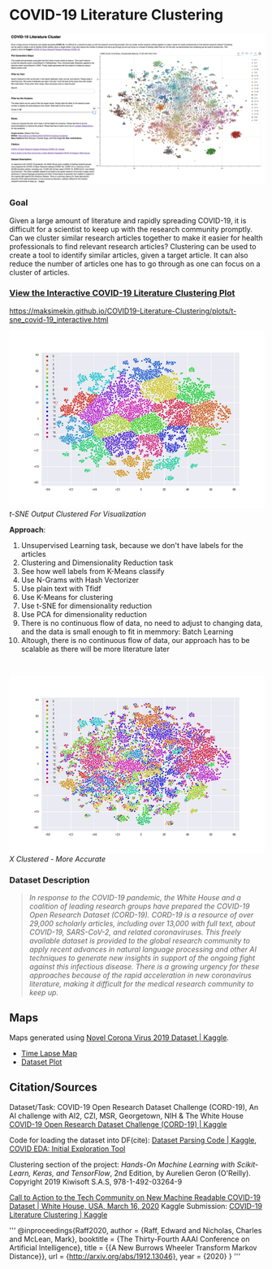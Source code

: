 # COVID-19 Literature Clustering

![](cover/interactive_plot.png)

### Goal
Given a large amount of literature and rapidly spreading COVID-19, it is difficult for a scientist to keep up with the research community promptly. Can we cluster similar research articles together to make it easier for health professionals to find relevant research articles? Clustering can be used to create a tool to identify similar articles, given a target article. It can also reduce the number of articles one has to go through as one can focus on a cluster of articles.

### [View the Interactive COVID-19 Literature Clustering Plot](https://maksimekin.github.io/COVID19-Literature-Clustering/plots/t-sne_covid-19_interactive.html)
https://maksimekin.github.io/COVID19-Literature-Clustering/plots/t-sne_covid-19_interactive.html

![](plots/improved_cluster_tsne.png)
*t-SNE Output Clustered For Visualization*


**Approach**:
<ol>
    <li>Unsupervised Learning task, because we don't have labels for the articles</li>
    <li>Clustering and Dimensionality Reduction task </li>
    <li>See how well labels from K-Means classify</li>
    <li>Use N-Grams with Hash Vectorizer</li>
    <li>Use plain text with Tfidf</li>
    <li>Use K-Means for clustering</li>
    <li>Use t-SNE for dimensionality reduction</li>
    <li>Use PCA for dimensionality reduction</li>
    <li>There is no continuous flow of data, no need to adjust to changing data, and the data is small enough to fit in memmory: Batch Learning</li>
    <li>Altough, there is no continuous flow of data, our approach has to be scalable as there will be more literature later</li>
</ol>
<br>

![](plots/improved_cluster_X.png)
*X Clustered - More Accurate*


### Dataset Description

>*In response to the COVID-19 pandemic, the White House and a coalition of leading research groups have prepared the COVID-19 Open Research Dataset (CORD-19). CORD-19 is a resource of over 29,000 scholarly articles, including over 13,000 with full text, about COVID-19, SARS-CoV-2, and related coronaviruses. This freely available dataset is provided to the global research community to apply recent advances in natural language processing and other AI techniques to generate new insights in support of the ongoing fight against this infectious disease. There is a growing urgency for these approaches because of the rapid acceleration in new coronavirus literature, making it difficult for the medical research community to keep up.*

## Maps
Maps generated using [Novel Corona Virus 2019 Dataset | Kaggle](https://www.kaggle.com/sudalairajkumar/novel-corona-virus-2019-dataset).

- [Time Lapse Map](https://maksimekin.github.io/COVID19-Literature-Clustering/maps/time_lapse.html)
- [Dataset Plot](https://maksimekin.github.io/COVID19-Literature-Clustering/maps/all_map.html)

## Citation/Sources


Dataset/Task: COVID-19 Open Research Dataset Challenge (CORD-19), An AI challenge with AI2, CZI, MSR, Georgetown, NIH & The White House [COVID-19 Open Research Dataset Challenge (CORD-19) | Kaggle](https://www.kaggle.com/allen-institute-for-ai/CORD-19-research-challenge)

Code for loading the dataset into DF(cite): [Dataset Parsing Code | Kaggle, COVID EDA: Initial Exploration Tool](https://www.kaggle.com/ivanegapratama/covid-eda-initial-exploration-tool)

 Clustering section of the project: *Hands-On Machine Learning with Scikit-Learn, Keras, and TensorFlow*, 2nd Edition, by Aurelien Geron (O'Reilly). Copyright 2019 Kiwisoft S.A.S, 978-1-492-03264-9<br>

[Call to Action to the Tech Community on New Machine Readable COVID-19 Dataset | White House, USA, March 16, 2020](https://www.whitehouse.gov/briefings-statements/call-action-tech-community-new-machine-readable-covid-19-dataset/)
 Kaggle Submission: [COVID-19 Literature Clustering | Kaggle](https://www.kaggle.com/maksimeren/covid-19-literature-clustering#Unsupervised-Learning:-Clustering-with-K-Means)

'''
@inproceedings{Raff2020,
author = {Raff, Edward and Nicholas, Charles and McLean, Mark},
booktitle = {The Thirty-Fourth AAAI Conference on Artificial Intelligence},
title = {{A New Burrows Wheeler Transform Markov Distance}},
url = {http://arxiv.org/abs/1912.13046},
year = {2020}
}
'''